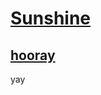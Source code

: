# [Sunshine](https://github.com/Thrillberg/zebra_seller/milestone/60)

## [hooray](https://github.com/Thrillberg/zebra_seller/issues/57)

yay

